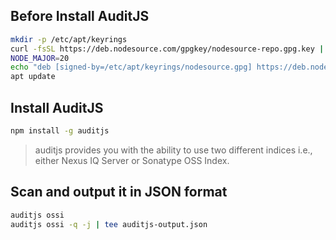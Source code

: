 
## Before Install AuditJS 

```bash
mkdir -p /etc/apt/keyrings
curl -fsSL https://deb.nodesource.com/gpgkey/nodesource-repo.gpg.key | gpg --dearmor -o /etc/apt/keyrings/nodesource.gpg
NODE_MAJOR=20
echo "deb [signed-by=/etc/apt/keyrings/nodesource.gpg] https://deb.nodesource.com/node_$NODE_MAJOR.x nodistro main" | tee /etc/apt/sources.list.d/nodesource.list
apt update
```

## Install AuditJS

```bash
npm install -g auditjs
```

> auditjs provides you with the ability to use two different indices i.e., either Nexus IQ Server or Sonatype OSS Index.

## Scan and output it in JSON format 

```sh
auditjs ossi 
auditjs ossi -q -j | tee auditjs-output.json
```